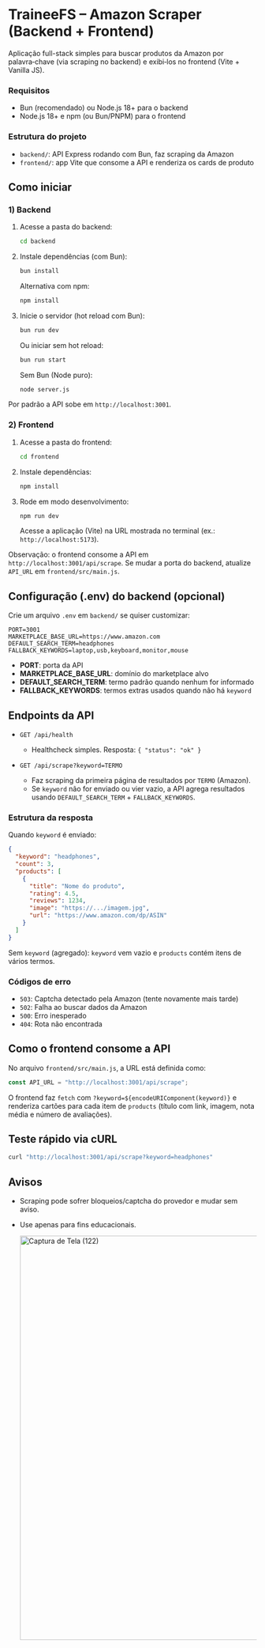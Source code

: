 # TraineeFS – Amazon Scraper (Backend + Frontend)

Aplicação full-stack simples para buscar produtos da Amazon por palavra‑chave (via scraping no backend) e exibi‑los no frontend (Vite + Vanilla JS).

### Requisitos

- Bun (recomendado) ou Node.js 18+ para o backend
- Node.js 18+ e npm (ou Bun/PNPM) para o frontend

### Estrutura do projeto

- `backend/`: API Express rodando com Bun, faz scraping da Amazon
- `frontend/`: app Vite que consome a API e renderiza os cards de produto

## Como iniciar

### 1) Backend

1. Acesse a pasta do backend:
   ```bash
   cd backend
   ```
2. Instale dependências (com Bun):
   ```bash
   bun install
   ```
   Alternativa com npm:
   ```bash
   npm install
   ```
3. Inicie o servidor (hot reload com Bun):
   ```bash
   bun run dev
   ```
   Ou iniciar sem hot reload:
   ```bash
   bun run start
   ```
   Sem Bun (Node puro):
   ```bash
   node server.js
   ```

Por padrão a API sobe em `http://localhost:3001`.

### 2) Frontend

1. Acesse a pasta do frontend:
   ```bash
   cd frontend
   ```
2. Instale dependências:
   ```bash
   npm install
   ```
3. Rode em modo desenvolvimento:
   ```bash
   npm run dev
   ```
   Acesse a aplicação (Vite) na URL mostrada no terminal (ex.: `http://localhost:5173`).

Observação: o frontend consome a API em `http://localhost:3001/api/scrape`. Se mudar a porta do backend, atualize `API_URL` em `frontend/src/main.js`.

## Configuração (.env) do backend (opcional)

Crie um arquivo `.env` em `backend/` se quiser customizar:

```env
PORT=3001
MARKETPLACE_BASE_URL=https://www.amazon.com
DEFAULT_SEARCH_TERM=headphones
FALLBACK_KEYWORDS=laptop,usb,keyboard,monitor,mouse
```

- **PORT**: porta da API
- **MARKETPLACE_BASE_URL**: domínio do marketplace alvo
- **DEFAULT_SEARCH_TERM**: termo padrão quando nenhum for informado
- **FALLBACK_KEYWORDS**: termos extras usados quando não há `keyword`

## Endpoints da API

- `GET /api/health`

  - Healthcheck simples. Resposta: `{ "status": "ok" }`

- `GET /api/scrape?keyword=TERMO`
  - Faz scraping da primeira página de resultados por `TERMO` (Amazon).
  - Se `keyword` não for enviado ou vier vazio, a API agrega resultados usando `DEFAULT_SEARCH_TERM` + `FALLBACK_KEYWORDS`.

### Estrutura da resposta

Quando `keyword` é enviado:

```json
{
  "keyword": "headphones",
  "count": 3,
  "products": [
    {
      "title": "Nome do produto",
      "rating": 4.5,
      "reviews": 1234,
      "image": "https://.../imagem.jpg",
      "url": "https://www.amazon.com/dp/ASIN"
    }
  ]
}
```

Sem `keyword` (agregado): `keyword` vem vazio e `products` contém itens de vários termos.

### Códigos de erro

- `503`: Captcha detectado pela Amazon (tente novamente mais tarde)
- `502`: Falha ao buscar dados da Amazon
- `500`: Erro inesperado
- `404`: Rota não encontrada

## Como o frontend consome a API

No arquivo `frontend/src/main.js`, a URL está definida como:

```js
const API_URL = "http://localhost:3001/api/scrape";
```

O frontend faz `fetch` com `?keyword=${encodeURIComponent(keyword)}` e renderiza cartões para cada item de `products` (título com link, imagem, nota média e número de avaliações).

## Teste rápido via cURL

```bash
curl "http://localhost:3001/api/scrape?keyword=headphones"
```
## Avisos

- Scraping pode sofrer bloqueios/captcha do provedor e mudar sem aviso.
- Use apenas para fins educacionais.

  <img width="1902" height="818" alt="Captura de Tela (122)" src="https://github.com/user-attachments/assets/a8a35e46-3ee4-4d96-b6e8-dbe75660e995" />

